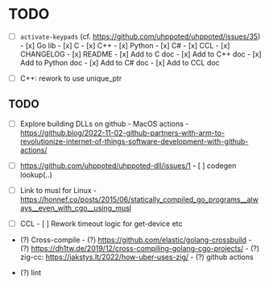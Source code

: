 # TODO

- [ ] `activate-keypads` (cf. https://github.com/uhppoted/uhppoted/issues/35)
      - [x] Go lib
      - [x] C
      - [x] C++
      - [x] Python
      - [x] C#
      - [x] CCL
      - [x] CHANGELOG
      - [x] README
      - [x] Add to C doc
      - [x] Add to C++ doc
      - [x] Add to Python doc
      - [x] Add to C# doc
      - [x] Add to CCL doc

- [ ] C++: rework to use unique_ptr

## TODO

- [ ] Explore building DLLs on github
      - MacOS actions
      - https://github.blog/2022-11-02-github-partners-with-arm-to-revolutionize-internet-of-things-software-development-with-github-actions/

- [ ] https://github.com/uhppoted/uhppoted-dll/issues/1
      - [ ] codegen lookup(..)

- [ ] Link to musl for Linux
      - https://honnef.co/posts/2015/06/statically_compiled_go_programs__always__even_with_cgo__using_musl

- [ ] CCL
      - [ ] Rework timeout logic for get-device etc

- (?) Cross-compile
      - (?) https://github.com/elastic/golang-crossbuild
      - (?) https://dh1tw.de/2019/12/cross-compiling-golang-cgo-projects/
      - (?) zig-cc: https://jakstys.lt/2022/how-uber-uses-zig/
      - (?) github actions

- (?) lint

